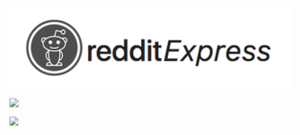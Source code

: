

![alt text](https://github.com/cidouchi/redditExpress/blob/master/logo.png)



![](https://gfycat.com/DistantNaughtyFritillarybutterfly)

![](https://gfycat.com/gifs/detail/AdmiredPartialDegu)